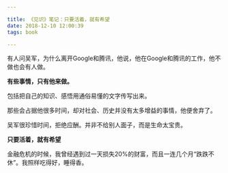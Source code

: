 ```yaml
---

title: 《见识》笔记：只要活着，就有希望
date: 2018-12-10 12:00:39
tags: book

---
```


有人问吴军，为什么离开Google和腾讯，他说，他在Google和腾讯的工作，他不做也会有人做。

**有些事情，只有他来做。**

包括把自己的知识、感悟用通俗易懂的文字传写出来。

那些会占据他很多时间，却对社会、历史并没有太多增益的事情，他便舍弃了。

吴军很珍惜时间，拒绝应酬。并非不给别人面子，而是生命太宝贵。

**只要活着，就有希望**

金融危机的时候，我曾经遇到过一天损失20%的财富，而且一连几个月“跌跌不休”。我照样吃得好，睡得香。